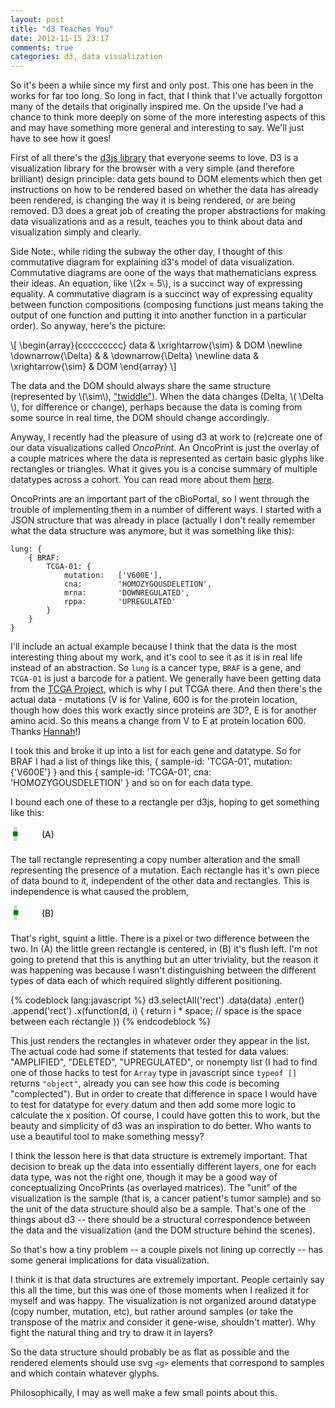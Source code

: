 ```yaml
---
layout: post
title: "d3 Teaches You"
date: 2012-11-15 23:17
comments: true
categories: d3, data visualization
---
```


So it's been a while since my first and only post.  This one has been in the
works for far too long.  So long in fact, that I think that I've actually
forgotton many of the details that originally inspired me. On the upside I've
had a chance to think more deeply on some of the more interesting aspects of
this and may have something more general and interesting to say.  We'll just
have to see how it goes!

First of all there's the [d3js library](http://d3js.org/) that everyone seems
to love.  D3 is a visualization library for the browser with a very simple (and
therefore brilliant) design principle: data gets bound to DOM elements which
then get instructions on how to be rendered based on whether the data has
already been rendered, is changing the way it is being rendered, or are being
removed.  D3 does a great job of creating the proper abstractions for making
data visualizations and as a result, teaches you to think about data and
visualization simply and clearly.

Side Note:, while riding the subway the other day, I thought of this
commutative diagram for explaining d3's model of data visualization.
Commutative diagrams are oone of the ways that mathematicians express their
ideas.  An equation, like \\(2x = 5\\), is a succinct way of expressing
equality. A commutative diagram is a succinct way of expressing equality
between function compositions (composing functions just means taking the output
of one function and putting it into another function in a particular order).
So anyway, here's the picture:

\\[
\begin{array}{ccccccccc}
data & \xrightarrow{\sim} & DOM \newline
\downarrow{\Delta} & & \downarrow{\Delta} \newline
data & \xrightarrow{\sim} & DOM
\end{array}
\\]

The data and the DOM should always share the same structure (represented by
\\(\sim\\), ["twiddle"](http://en.wikipedia.org/wiki/Tilde#Mathematics)).  When
the data changes (Delta, \\( \Delta \\), for difference or change), perhaps
because the data is coming from some source in real time, the DOM should change
accordingly.

Anyway, I recently had the pleasure of using d3 at work to (re)create one of
our data visualizations called *OncoPrint*.  An OncoPrint is just the overlay
of a couple matrices where the data is represented as certain basic glyphs like
rectangles or triangles.  What it gives you is a concise summary of multiple
datatypes across a cohort.  You can read more about them
[here](http://www.cbioportal.org/public-portal/faq.jsp#what-are-oncoprints).

OncoPrints are an important part of the cBioPortal, so I went through the
trouble of implementing them in a number of different ways.  I started with a
JSON structure that was already in place (actually I don't really remember what
the data structure was anymore, but it was something like this):

    lung: {
        { BRAF:
            TCGA-01: {
                mutation:   ['V600E'],
                cna:        'HOMOZYGOUSDELETION',
                mrna:       'DOWNREGULATED',
                rppa:       'UPREGULATED'
            }
        }
    }

I'll include an actual example because I think that the data is the most
interesting thing about my work, and it's cool to see it as it is in real life
instead of an abstraction.  So `lung` is a cancer type, `BRAF` is a gene, and
`TCGA-01` is just a barcode for a patient.  We generally have been getting data
from the [TCGA Project](http://cancergenome.nih.gov/), which is why I put TCGA
there.  And then there's the actual data - mutations (V is for Valine, 600 is
for the protein location, though how does this work exactly since proteins are
3D?, E is for another amino acid.  So this means a change from V to E at
protein location 600.  Thanks [Hannah](https://files.nyu.edu/hfp209/public/)!)

I took this and broke it up into a list for each gene and datatype.  So for
BRAF I had a list of things like this,
    { sample-id: 'TCGA-01', mutation: {'V600E'} }
and this
    { sample-id: 'TCGA-01', cna: 'HOMOZYGOUSDELETION' }
and so on for each data type.

I bound each one of these to a rectangle per d3js, hoping to get something like
this:

<svg width=80 height=30>
<rect class="cna" fill="#D3D3D3" x="5" width="5.5" height="23"></rect>
<rect class="mut" fill="#008000" x="4" y="7.666666666666667" width="7.5" height="7.666666666666667"></rect>
<text x="50" y="17.6">(A)</text>
</svg>

The tall rectangle representing a copy number alteration and the small
representing the presence of a mutation.  Each rectangle has it's own piece of
data bound to it, independent of the other data and rectangles.  This is independence is what caused the problem,

<svg width=80 height=30>
<rect class="cna" fill="#D3D3D3" x="5" width="5.5" height="23"></rect>
<rect class="mut" fill="#008000" x="5" y="7.666666666666667" width="7.5" height="7.666666666666667"></rect>
<text x="50" y="17.6">(B)</text>
</svg>

That's right, squint a little.  There is a pixel or two difference between the
two.  In (A) the little green rectangle is centered, in (B) it's flush left.
I'm not going to pretend that this is anything but an utter triviality, but the
reason it was happening was because I wasn't distinguishing between the
different types of data each of which required slightly different positioning.

{% codeblock lang:javascript %}
d3.selectAll('rect')
    .data(data)
    .enter()
    .append('rect')
    .x(function(d, i) {
        return i * space;       // space is the space between each rectangle
        })
{% endcodeblock %}

This just renders the rectangles in whatever order they appear in the list. The
actual code had some if statements that tested for data values: "AMPLIFIED",
"DELETED", "UPREGULATED", or nonempty list (I had to find one of those hacks to
test for `Array` type in javascript since `typeof []` returns `"object"`,
already you can see how this code is becoming "complected").  But in order to
create that difference in space I would have to test for datatype for every
datum and then add some more logic to calculate the x position. Of course, I
could have gotten this to work, but the beauty and simplicity of d3 was an
inspiration to do better.  Who wants to use a beautiful tool to make something
messy?

I think the lesson here is that data structure is extremely important.  That
decision to break up the data into essentially different layers, one for each
data type, was not the right one, though it may be a good way of
conceptualizing OncoPrints (as overlayed matrices).  The "unit" of the
visualization is the sample (that is, a cancer patient's tumor sample) and so
the unit of the data structure should also be a sample.  That's one of the
things about d3 -- there should be a structural correspondence between the data
and the visualization (and the DOM structure behind the scenes).

So that's how a tiny problem -- a couple pixels not lining up correctly -- has
some general implications for data visualization.





I think it is that data structures are extremely important.  People certainly
say this all the time, but this was one of those moments when I realized it for
myself and was happy. The visualization is not organized around datatype (copy
number, mutation, etc), but rather around samples (or take the transpose of the
matrix and consider it gene-wise, shouldn't matter).  Why fight the natural
thing and try to draw it in layers?

So the data structure should probably be as flat as possible and the rendered
elements should use svg `<g>` elements that correspond to samples and which
contain whatever glyphs.

Philosophically, I may as well make a few small points about this.


